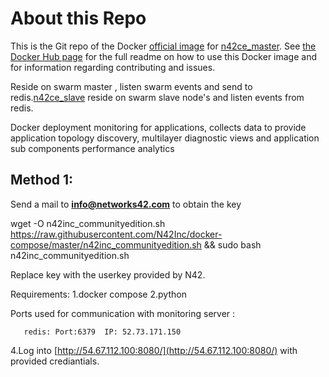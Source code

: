 # About this Repo

This is the Git repo of the Docker [official image](https://docs.docker.com/docker-hub/official_repos/) for [n42ce_master](https://hub.docker.com/r/n42inc/n42ce_master/). See [the Docker Hub page](https://hub.docker.com/r/n42inc/n42ce_master/) for the full readme on how to use this Docker image and for information regarding contributing and issues.

Reside on swarm master , listen swarm events and send to redis.[n42ce_slave](https://hub.docker.com/r/n42inc/n42ce_slave/) reside on swarm slave node's and listen events from redis.


Docker deployment monitoring for applications, collects data to provide application topology discovery, multilayer diagnostic views and application sub components performance analytics

## Method 1:
Send a mail to <b>info@networks42.com</b> to obtain the key

wget -O n42inc_communityedition.sh https://raw.githubusercontent.com/N42Inc/docker-compose/master/n42inc_communityedition.sh && sudo bash n42inc_communityedition.sh <key>

Replace key with the userkey provided by N42.

Requirements:
      1.docker compose
      2.python
      
Ports used for communication with monitoring server :
```
   redis: Port:6379  IP: 52.73.171.150   
```
4.Log into [http://54.67.112.100:8080/](http://54.67.112.100:8080/)  with provided crediantials.
